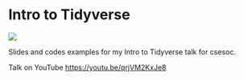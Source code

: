 # Intro to Tidyverse

![](intro_to_tidyverse.gif)

Slides and codes examples for my Intro to Tidyverse talk for csesoc.

Talk on YouTube https://youtu.be/qrjVM2KxJe8


